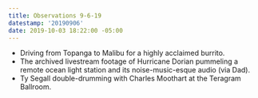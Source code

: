 ```yaml
---
title: Observations 9-6-19
datestamp: '20190906'
date: 2019-10-03 18:22:00 -05:00
---
```


- Driving from Topanga to Malibu for a highly acclaimed burrito.
- The archived livestream footage of Hurricane Dorian pummeling a remote ocean light station and its noise-music-esque audio (via Dad).
- Ty Segall double-drumming with Charles Moothart at the Teragram Ballroom.
